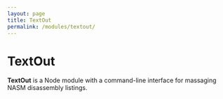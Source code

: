 ```yaml
---
layout: page
title: TextOut
permalink: /modules/textout/
---
```


TextOut
===

**TextOut** is a Node module with a command-line interface for massaging NASM disassembly listings.
